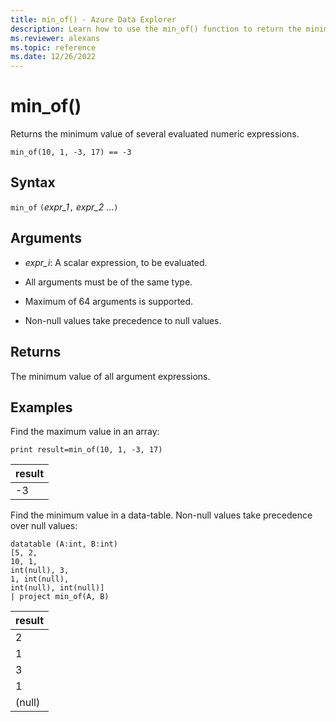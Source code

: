 ```yaml
---
title: min_of() - Azure Data Explorer
description: Learn how to use the min_of() function to return the minimum value of all argument expressions.
ms.reviewer: alexans
ms.topic: reference
ms.date: 12/26/2022
---
```

# min_of()

Returns the minimum value of several evaluated numeric expressions.

```kusto
min_of(10, 1, -3, 17) == -3
```

## Syntax

`min_of` `(`*expr_1*`,` *expr_2* ...`)`

## Arguments

* *expr_i*: A scalar expression, to be evaluated.

* All arguments must be of the same type.
* Maximum of 64 arguments is supported.
* Non-null values take precedence to null values.

## Returns

The minimum value of all argument expressions.

## Examples

Find the maximum value in an array:

<!-- csl: https://help.kusto.windows.net/Samples  -->
```kusto
print result=min_of(10, 1, -3, 17) 
```

|result|
|---|
|-3|

Find the minimum value in a data-table. Non-null values take precedence over null values:

<!-- csl: https://help.kusto.windows.net/Samples  -->
```kusto
datatable (A:int, B:int)
[5, 2,
10, 1,
int(null), 3,
1, int(null),
int(null), int(null)]
| project min_of(A, B)
```

|result|
|---|
|2|
|1|
|3|
|1|
|(null)|
